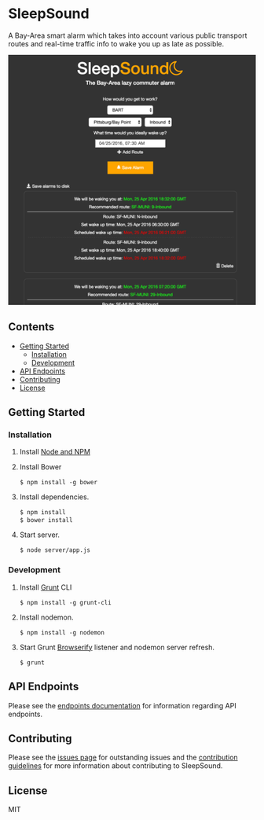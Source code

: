 # SleepSound

A Bay-Area smart alarm which takes into account various public transport routes and real-time traffic info to wake you up as late as possible.

<img src="misc/screenshot.png" width="650px" />

## Contents

* [Getting Started](#getting-started)
    * [Installation](#installation)
    * [Development](#development)
* [API Endpoints](#api-endpoints)
* [Contributing](#contributing)
* [License](#license)

## Getting Started

### Installation
1. Install [Node and NPM](https://nodejs.org/en/)
1. Install Bower

    ```
    $ npm install -g bower
    ```

1. Install dependencies.

    ```
    $ npm install
    $ bower install
    ```

1. Start server.

    ```
    $ node server/app.js
    ```

### Development
1. Install [Grunt](http://gruntjs.com/) CLI

    ```
    $ npm install -g grunt-cli
    ```

1. Install nodemon.

    ```
    $ npm install -g nodemon
    ```

1. Start Grunt [Browserify](http://browserify.org/) listener and nodemon server refresh.

    ```
    $ grunt
    ```

## API Endpoints

Please see the [endpoints documentation](/ENDPOINTS.md) for information regarding API endpoints.

## Contributing

Please see the [issues page](https://github.com/travisbaratcart/sleepsound/issues) for outstanding issues and the [contribution guidelines](/CONTRIBUTING.md) for more information about contributing to SleepSound.

## License

MIT
